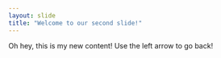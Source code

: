 ```yaml
---
layout: slide
title: "Welcome to our second slide!"
---
```

Oh hey, this is my new content!
Use the left arrow to go back!
